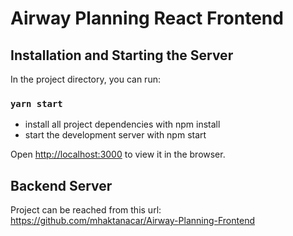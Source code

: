 # Airway Planning React Frontend

## Installation and Starting the Server

In the project directory, you can run:

### `yarn start`

* install all project dependencies with npm install
* start the development server with npm start 

Open [http://localhost:3000](http://localhost:3000) to view it in the browser.

## Backend Server

Project can be reached from this url: https://github.com/mhaktanacar/Airway-Planning-Frontend
